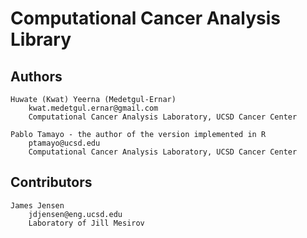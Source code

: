 Computational Cancer Analysis Library
=======================================

Authors
---------------------------------------

    Huwate (Kwat) Yeerna (Medetgul-Ernar)
        kwat.medetgul.ernar@gmail.com
        Computational Cancer Analysis Laboratory, UCSD Cancer Center

    Pablo Tamayo - the author of the version implemented in R
        ptamayo@ucsd.edu
        Computational Cancer Analysis Laboratory, UCSD Cancer Center

Contributors
---

    James Jensen
        jdjensen@eng.ucsd.edu
        Laboratory of Jill Mesirov
